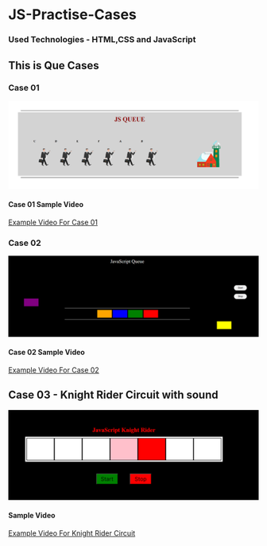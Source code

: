 # JS-Practise-Cases

### Used Technologies - HTML,CSS and JavaScript

## This is Que Cases
### Case 01
![](readme-assets/case-01.png)
#### Case 01 Sample Video
<a href="https://www.youtube.com/watch?v=FksJO93pDUs" target="_blank"> Example Video For Case 01 </a>

### Case 02
![](readme-assets/case-02.png)
#### Case 02 Sample Video

<a href="https://www.youtube.com/watch?v=Im2AoGcvZRE" target="_blank"> Example Video For Case 02 </a>

## Case 03 - Knight Rider Circuit with sound
![](readme-assets/knight-rider-circuit.png)

#### Sample Video

<a href="https://www.youtube.com/watch?v=oF0Mmrc3-p0&feature=youtu.be" target="_blank"> Example Video For Knight Rider Circuit </a>